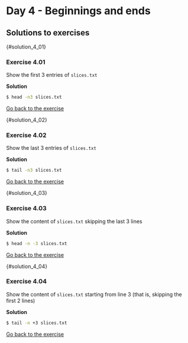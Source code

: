 # Day 4 - Beginnings and ends

## Solutions to exercises

{#solution_4_01}
### Exercise 4.01
Show the first 3 entries of `slices.txt`

**Solution**
``` sh
$ head -n3 slices.txt
```

[Go back to the exercise](#exercise_4_01)

{#solution_4_02}
### Exercise 4.02
Show the last 3 entries of `slices.txt`

**Solution**
``` sh
$ tail -n3 slices.txt
```

[Go back to the exercise](#exercise_4_02)

{#solution_4_03}
### Exercise 4.03
Show the content of `slices.txt` skipping the last 3 lines

**Solution**
``` sh
$ head -n -3 slices.txt
```

[Go back to the exercise](#exercise_4_03)

{#solution_4_04}
### Exercise 4.04
Show the content of `slices.txt` starting from line 3 (that is, skipping the first 2 lines)

**Solution**
``` sh
$ tail -n +3 slices.txt
```

[Go back to the exercise](#exercise_4_04)

